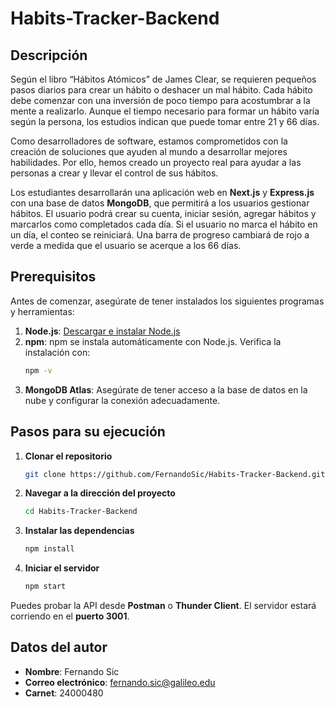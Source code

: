 # Habits-Tracker-Backend

## Descripción

Según el libro “Hábitos Atómicos” de James Clear, se requieren pequeños pasos diarios para crear un hábito o deshacer un mal hábito. Cada hábito debe comenzar con una inversión de poco tiempo para acostumbrar a la mente a realizarlo. Aunque el tiempo necesario para formar un hábito varía según la persona, los estudios indican que puede tomar entre 21 y 66 días.

Como desarrolladores de software, estamos comprometidos con la creación de soluciones que ayuden al mundo a desarrollar mejores habilidades. Por ello, hemos creado un proyecto real para ayudar a las personas a crear y llevar el control de sus hábitos.

Los estudiantes desarrollarán una aplicación web en **Next.js** y **Express.js** con una base de datos **MongoDB**, que permitirá a los usuarios gestionar hábitos. El usuario podrá crear su cuenta, iniciar sesión, agregar hábitos y marcarlos como completados cada día. Si el usuario no marca el hábito en un día, el conteo se reiniciará. Una barra de progreso cambiará de rojo a verde a medida que el usuario se acerque a los 66 días.

## Prerequisitos

Antes de comenzar, asegúrate de tener instalados los siguientes programas y herramientas:

1. **Node.js**: [Descargar e instalar Node.js](https://nodejs.org/)
2. **npm**: npm se instala automáticamente con Node.js. Verifica la instalación con:
   ```sh
   npm -v
   ```
3. **MongoDB Atlas**: Asegúrate de tener acceso a la base de datos en la nube y configurar la conexión adecuadamente.

## Pasos para su ejecución

1. **Clonar el repositorio**  
   ```sh
   git clone https://github.com/FernandoSic/Habits-Tracker-Backend.git
   ```

2. **Navegar a la dirección del proyecto**  
   ```sh
   cd Habits-Tracker-Backend
   ```

3. **Instalar las dependencias**  
   ```sh
   npm install
   ```

4. **Iniciar el servidor**  
   ```sh
   npm start
   ```

Puedes probar la API desde **Postman** o **Thunder Client**. El servidor estará corriendo en el **puerto 3001**.

## Datos del autor

- **Nombre**: Fernando Sic  
- **Correo electrónico**: fernando.sic@galileo.edu  
- **Carnet**: 24000480  
